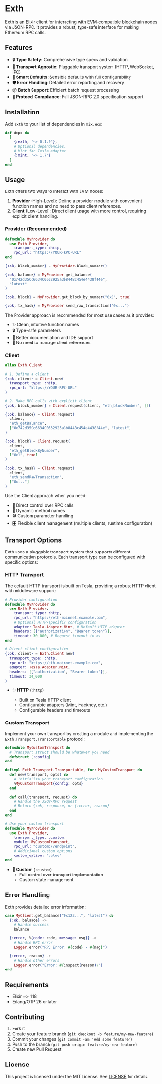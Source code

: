 # Exth

Exth is an Elixir client for interacting with EVM-compatible blockchain nodes
via JSON-RPC. It provides a robust, type-safe interface for making Ethereum RPC
calls.

## Features

- 🔒 **Type Safety**: Comprehensive type specs and validation
- 🔄 **Transport Agnostic**: Pluggable transport system (HTTP, WebSocket, IPC)
- 🎯 **Smart Defaults**: Sensible defaults with full configurability
- 🛡️ **Error Handling**: Detailed error reporting and recovery
- 📦 **Batch Support**: Efficient batch request processing
- 🔌 **Protocol Compliance**: Full JSON-RPC 2.0 specification support

## Installation

Add `exth` to your list of dependencies in `mix.exs`:

```elixir
def deps do
  [
    {:exth, "~> 0.1.0"},
    # Optional dependencies:
    # Mint for Tesla adapter
    {:mint, "~> 1.7"}
  ]
end
```

## Usage

Exth offers two ways to interact with EVM nodes:

1. **Provider** (High-Level): Define a provider module with convenient function
   names and no need to pass client references.
2. **Client** (Low-Level): Direct client usage with more control, requiring
   explicit client handling.

<!-- tabs-open -->

### Provider (Recommended)

```elixir
defmodule MyProvider do
  use Exth.Provider,
    transport_type: :http,
    rpc_url: "https://YOUR-RPC-URL"
end

{:ok, block_number} = MyProvider.block_number()

{:ok, balance} = MyProvider.get_balance(
  "0x742d35Cc6634C0532925a3b844Bc454e4438f44e",
  "latest"
)

{:ok, block} = MyProvider.get_block_by_number("0x1", true)

{:ok, tx_hash} = MyProvider.send_raw_transaction("0x...")
```

The Provider approach is recommended for most use cases as it provides:

- ✨ Clean, intuitive function names
- 🔒 Type-safe parameters
- 📝 Better documentation and IDE support
- 🎯 No need to manage client references

### Client

```elixir
alias Exth.Client

# 1. Define a client
{:ok, client} = Client.new(
  transport_type: :http,
  rpc_url: "https://YOUR-RPC-URL"
)

# 2. Make RPC calls with explicit client
{:ok, block_number} = Client.request(client, "eth_blockNumber", [])

{:ok, balance} = Client.request(
  client,
  "eth_getBalance",
  ["0x742d35Cc6634C0532925a3b844Bc454e4438f44e", "latest"]
)

{:ok, block} = Client.request(
  client,
  "eth_getBlockByNumber",
  ["0x1", true]
)

{:ok, tx_hash} = Client.request(
  client,
  "eth_sendRawTransaction",
  ["0x..."]
)
```

Use the Client approach when you need:

- 🔧 Direct control over RPC calls
- 🔄 Dynamic method names
- 🛠️ Custom parameter handling
- 🎛️ Flexible client management (multiple clients, runtime configuration)

<!-- tabs-close -->

## Transport Options

Exth uses a pluggable transport system that supports different communication
protocols. Each transport type can be configured with specific options:

<!-- tabs-open -->

### HTTP Transport

The default HTTP transport is built on Tesla, providing a robust HTTP client
with middleware support:

```elixir
# Provider configuration
defmodule MyProvider do
  use Exth.Provider,
    transport_type: :http,
    rpc_url: "https://eth-mainnet.example.com",
    # Optional HTTP-specific configuration
    adapter: Tesla.Adapter.Mint, # Default HTTP adapter
    headers: [{"authorization", "Bearer token"}],
    timeout: 30_000, # Request timeout in ms
end

# Direct client configuration
{:ok, client} = Exth.Client.new(
  transport_type: :http,
  rpc_url: "https://eth-mainnet.example.com",
  adapter: Tesla.Adapter.Mint,
  headers: [{"authorization", "Bearer token"}],
  timeout: 30_000
)
```

- ✨ **HTTP** (`:http`)

  - Built on Tesla HTTP client
  - Configurable adapters (Mint, Hackney, etc.)
  - Configurable headers and timeouts

### Custom Transport

Implement your own transport by creating a module and implementing the
`Exth.Transport.Transportable` protocol:

```elixir
defmodule MyCustomTransport do
  # Transport struct should be whatever you need
  defstruct [:config]
end

defimpl Exth.Transport.Transportable, for: MyCustomTransport do
  def new(transport, opts) do
    # Initialize your transport configuration
    %MyCustomTransport{config: opts}
  end

  def call(transport, request) do
    # Handle the JSON-RPC request
    # Return {:ok, response} or {:error, reason}
  end
end

# Use your custom transport
defmodule MyProvider do
  use Exth.Provider,
    transport_type: :custom,
    module: MyCustomTransport,
    rpc_url: "custom://endpoint",
    # Additional custom options
    custom_option: "value"
end
```

- 🔧 **Custom** (`:custom`)
  - Full control over transport implementation
  - Custom state management

<!-- tabs-close -->

## Error Handling

Exth provides detailed error information:

```elixir
case MyClient.get_balance("0x123...", "latest") do
  {:ok, balance} ->
    # Handle success
    balance

  {:error, %{code: code, message: msg}} ->
    # Handle RPC error
    Logger.error("RPC Error: #{code} - #{msg}")

  {:error, reason} ->
    # Handle other errors
    Logger.error("Error: #{inspect(reason)}")
end
```

## Requirements

- Elixir ~> 1.18
- Erlang/OTP 26 or later

## Contributing

1. Fork it
2. Create your feature branch (`git checkout -b feature/my-new-feature`)
3. Commit your changes (`git commit -am 'Add some feature'`)
4. Push to the branch (`git push origin feature/my-new-feature`)
5. Create new Pull Request

## License

This project is licensed under the MIT License. See [LICENSE](LICENSE) for details.
